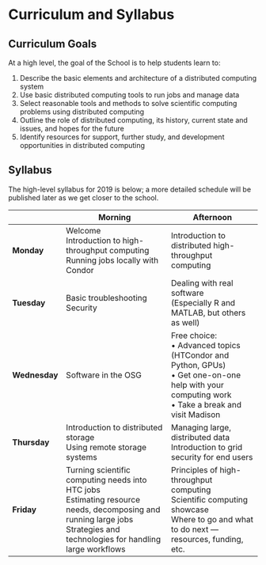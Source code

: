 # Curriculum and Syllabus

## Curriculum Goals

At a high level, the goal of the School is to help students learn to:

1. Describe the basic elements and architecture of a distributed computing system
1. Use basic distributed computing tools to run jobs and manage data
1. Select reasonable tools and methods to solve scientific computing problems using distributed computing
1. Outline the role of distributed computing, its history, current state and issues, and hopes for the future
1. Identify resources for support, further study, and development opportunities in distributed computing

## Syllabus

The high-level syllabus for 2019 is below; a more detailed schedule will be published later as we get closer to the
school.

|               | **Morning**                                                                                                                                                                     | **Afternoon**                                                                                                                                           |
|---------------|---------------------------------------------------------------------------------------------------------------------------------------------------------------------------------|---------------------------------------------------------------------------------------------------------------------------------------------------------|
| **Monday**    | Welcome<br/>Introduction to high-throughput computing<br/>Running jobs locally with Condor                                                                                      | Introduction to distributed high-throughput computing                                                                                                   |
| **Tuesday**   | Basic troubleshooting<br/>Security                                                                                                                                              | Dealing with real software<br/>(Especially R and MATLAB, but others as well)                                                                            |
| **Wednesday** | Software in the OSG                                                                                                                                                                                | Free choice:<br/>• Advanced topics (HTCondor and Python, GPUs)<br/>• Get one-on-one help with your computing work<br/>• Take a break and visit Madison |
| **Thursday**  | Introduction to distributed storage<br/>Using remote storage systems                                                                                                            | Managing large, distributed data<br/>Introduction to grid security for end users                                                                        |
| **Friday**    | Turning scientific computing needs into HTC jobs<br/>Estimating resource needs, decomposing and running large jobs<br/>Strategies and technologies for handling large workflows | Principles of high-throughput computing<br/>Scientific computing showcase<br/>Where to go and what to do next — resources, funding, etc.                |
